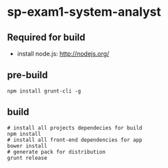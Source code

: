 sp-exam1-system-analyst
============

Required for build
----------
 - install node.js: http://nodejs.org/

pre-build
----------
    npm install grunt-cli -g

build
----------
    # install all projects dependecies for build
    npm install
    # install all front-end dependencies for app
    bower install
    # generate pack for distribution
    grunt release
